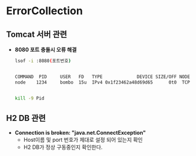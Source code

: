 # ErrorCollection

## Tomcat 서버 관련
- **8080 포트 충돌시 오류 해결**
  ```bash
  lsof -i :8080(포트번호)
  
  
  COMMAND  PID     USER   FD   TYPE             DEVICE SIZE/OFF NODE NAME
  node    1234     bombo  15u  IPv4 0x1f23462a48d69d65      0t0  TCP localhost:cslistener (LISTEN)

  
  kill -9 Pid
  ```

## H2 DB 관련
- **Connection is broken: "java.net.ConnectException"**
  - Host이름 및  port 번호가 제대로 설정 되어 있는지 확인
  - H2 DB가 정상 구동중인지 확인한다. 
